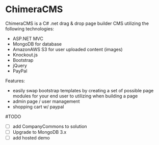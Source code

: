 # ChimeraCMS

ChimeraCMS is a C# .net drag & drop page builder CMS utilizing the following technologies:
- ASP.NET MVC
- MongoDB for database
- AmazonAWS S3 for user uploaded content (images)
- Knockout.js
- Bootstrap
- jQuery
- PayPal

Features:
- easily swap bootstrap templates by creating a set of possible page modules for your end user to utilizing when building a page
- admin page / user management
- shopping cart w/ paypal

#TODO

- [ ] add CompanyCommons to solution
- [ ] Upgrade to MongoDB 3.x
- [ ] add hosted demo
